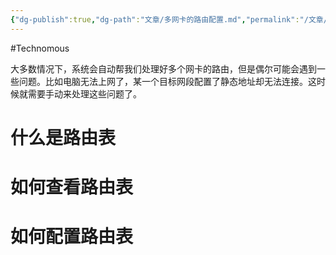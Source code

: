 ```yaml
---
{"dg-publish":true,"dg-path":"文章/多网卡的路由配置.md","permalink":"/文章/多网卡的路由配置/","dgEnableSearch":"true","created":"2023-11-16T11:16:41.015+08:00","updated":"2023-11-16T11:20:43.615+08:00"}
---
```


#Technomous 

大多数情况下，系统会自动帮我们处理好多个网卡的路由，但是偶尔可能会遇到一些问题。比如电脑无法上网了，某一个目标网段配置了静态地址却无法连接。这时候就需要手动来处理这些问题了。

# 什么是路由表


# 如何查看路由表


# 如何配置路由表